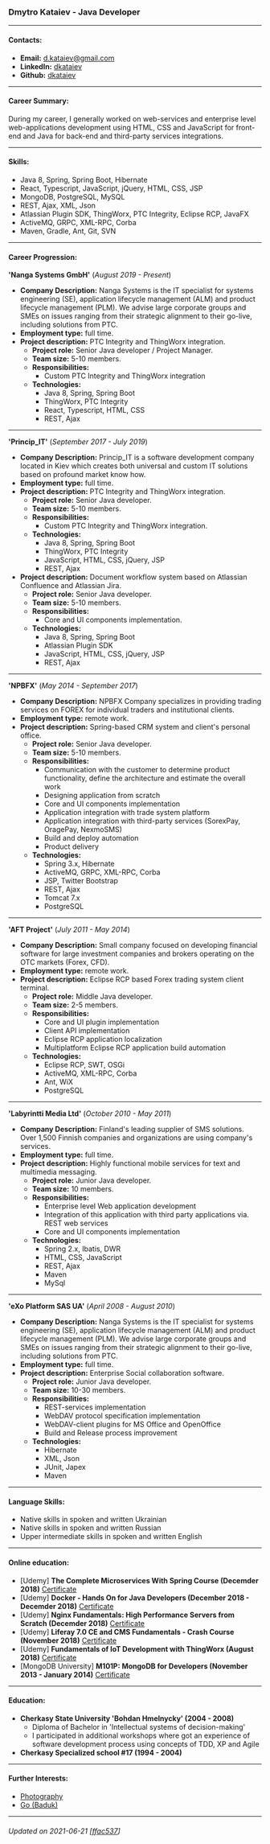 ### Dmytro Kataiev - Java Developer

___

#### Contacts:
* __Email:__ [d.kataiev@gmail.com](mailto:d.kataiev@gmail.com)
* __LinkedIn:__ [dkataiev](https://www.linkedin.com/in/dkataiev)
* __Github:__ [dkataiev](https://github.com/dkataiev)

___

#### Career Summary:
During my career, I generally worked on web-services and enterprise level web-applications development using HTML, CSS and JavaScript for front-end and Java for back-end and third-party services integrations.

___

#### Skills:
* Java 8, Spring, Spring Boot, Hibernate
* React, Typescript, JavaScript, jQuery, HTML, CSS, JSP
* MongoDB, PostgreSQL, MySQL
* REST, Ajax, XML, Json
* Atlassian Plugin SDK, ThingWorx, PTC Integrity, Eclipse RCP, JavaFX
* ActiveMQ, GRPC, XML-RPC, Corba
* Maven, Gradle, Ant, Git, SVN

___

#### Career Progression:
__'Nanga Systems GmbH'__ (*August 2019 - Present*)
* __Company Description:__ Nanga Systems is the IT specialist for systems engineering (SE), application lifecycle management (ALM) and product lifecycle management (PLM). We advise large corporate groups and SMEs on issues ranging from their strategic alignment to their go-live, including solutions from PTC.
* __Employment type:__ full time.
* __Project description:__ PTC Integrity and ThingWorx integration.
	* __Project role:__ Senior Java developer / Project Manager.
	* __Team size:__ 5-10 members.
	* __Responsibilities:__ 
		* Custom PTC Integrity and ThingWorx integration
	* __Technologies:__ 
		* Java 8, Spring, Spring Boot
		* ThingWorx, PTC Integrity
		* React, Typescript, HTML, CSS
		* REST, Ajax

___

__'Princip_IT'__ (*September 2017 - July 2019*)
* __Company Description:__ Princip_IT is a software development company located in Kiev which creates both universal and custom IT solutions based on profound market know how.
* __Employment type:__ full time.
* __Project description:__ PTC Integrity and ThingWorx integration.
	* __Project role:__ Senior Java developer.
	* __Team size:__ 5-10 members.
	* __Responsibilities:__ 
		* Custom PTC Integrity and ThingWorx integration.
	* __Technologies:__ 
		* Java 8, Spring, Spring Boot
		* ThingWorx, PTC Integrity
		* JavaScript, HTML, CSS, jQuery, JSP
		* REST, Ajax
* __Project description:__ Document workflow system based on Atlassian Confluence and Atlassian Jira.
	* __Project role:__ Senior Java developer.
	* __Team size:__ 5-10 members.
	* __Responsibilities:__ 
		* Core and UI components implementation.
	* __Technologies:__ 
		* Java 8, Spring, Spring Boot
		* Atlassian Plugin SDK
		* JavaScript, HTML, CSS, jQuery, JSP
		* REST, Ajax

___

__'NPBFX'__ (*May 2014 - September 2017*)
* __Company Description:__ NPBFX Company specializes in providing trading services on FOREX for individual traders and institutional clients.
* __Employment type:__ remote work.
* __Project description:__ Spring-based CRM system and client's personal office.
	* __Project role:__ Senior Java developer.
	* __Team size:__ 5-10 members.
	* __Responsibilities:__ 
		* Communication with the customer to determine product functionality, define the architecture and estimate the overall work
		* Designing application from scratch
		* Core and UI components implementation
		* Application integration with trade system platform
		* Application integration with third-party services (SorexPay, OragePay, NexmoSMS)
		* Build and deploy automation
		* Product delivery
	* __Technologies:__ 
		* Spring 3.x, Hibernate
		* ActiveMQ, GRPC, XML-RPC, Corba
		* JSP, Twitter Bootstrap
		* REST, Ajax
		* Tomcat 7.x
		* PostgreSQL

___

__'AFT Project'__ (*July 2011 - May 2014*)
* __Company Description:__ Small company focused on developing financial software for large investment companies and brokers operating on the OTC markets (Forex, CFD).
* __Employment type:__ remote work.
* __Project description:__ Eclipse RCP based Forex trading system client terminal.
	* __Project role:__ Middle Java developer.
	* __Team size:__ 2-5 members.
	* __Responsibilities:__ 
		* Core and UI plugin implementation
		* Client API implementation
		* Eclipse RCP application localization
		* Multiplatform Eclipse RCP application build automation
	* __Technologies:__ 
		* Eclipse RCP, SWT, OSGi
		* ActiveMQ, XML-RPC, Corba
		* Ant, WiX
		* PostgreSQL

___

__'Labyrintti Media Ltd'__ (*October 2010 - May 2011*)
* __Company Description:__ Finland's leading supplier of SMS solutions. Over 1,500 Finnish companies and organizations are using company's services.
* __Employment type:__ full time.
* __Project description:__ Highly functional mobile services for text and multimedia messaging.
	* __Project role:__ Junior Java developer.
	* __Team size:__ 10 members.
	* __Responsibilities:__ 
		* Enterprise level Web application development
		* Integration of this application with third party applications via. REST web services
		* Core and UI components implementation
	* __Technologies:__ 
		* Spring 2.x, Ibatis, DWR
		* HTML, CSS, JavaScript
		* REST, Ajax
		* Maven
		* MySql

___

__'eXo Platform SAS UA'__ (*April 2008 - August 2010*)
* __Company Description:__ Nanga Systems is the IT specialist for systems engineering (SE), application lifecycle management (ALM) and product lifecycle management (PLM). We advise large corporate groups and SMEs on issues ranging from their strategic alignment to their go-live, including solutions from PTC.
* __Employment type:__ full time.
* __Project description:__ Enterprise Social collaboration software.
	* __Project role:__ Junior Java developer.
	* __Team size:__ 10-30 members.
	* __Responsibilities:__ 
		* REST-services implementation
		* WebDAV protocol specification implementation
		* WebDAV-client plugins for MS Office and OpenOffice
		* Build and Release process improvement
	* __Technologies:__ 
		* Hibernate
		* XML, Json
		* JUnit, Japex
		* Maven

___

#### Language Skills:
* Native skills in spoken and written Ukrainian
* Native skills in spoken and written Russian
* Upper intermediate skills in spoken and written English

___

#### Online education:
* [Udemy] __The Complete Microservices With Spring Course (Decemder 2018)__ [Certificate](https://www.udemy.com/certificate/UC-RIMJBRLH/) 
* [Udemy] __Docker - Hands On for Java Developers (December 2018 - Decemder 2018)__ [Certificate](https://www.udemy.com/certificate/UC-S44L9KEV/) 
* [Udemy] __Nginx Fundamentals: High Performance Servers from Scratch (Decemder 2018)__ [Certificate](https://www.udemy.com/certificate/UC-VIAEQHZW/) 
* [Udemy] __Liferay 7.0 CE and CMS Fundamentals - Crash Course (November 2018)__ [Certificate](https://www.udemy.com/certificate/UC-50XJ6337) 
* [Udemy] __Fundamentals of IoT Development with ThingWorx (August 2018)__ [Certificate](https://udemy-certificate.s3.amazonaws.com/pdf/UC-17U79RE4.pdf) 
* [MongoDB University] __M101P: MongoDB for Developers (November 2013 - January 2014)__ [Certificate](https://s3.amazonaws.com/edu-cert.10gen.com/downloads/566ffd62c0d647e89c136dab5ad86a49/Certificate.pdf) 

___

#### Education:
* __Cherkasy State University 'Bohdan Hmelnycky' (2004 - 2008)__
	* Diploma of Bachelor in 'Intellectual systems of decision-making'
	* I participated in additional workshops where got an experience of software development process using concepts of TDD, XP and Agile
* __Cherkasy Specialized school #17 (1994 - 2004)__


___

#### Further Interests:
* [Photography](https://dk.gallery)
* [Go (Baduk)](https://www.gokgs.com/graphPage.jsp?user=dkataiev)

___

###### Updated on 2021-06-21 [[ffac537](https://github.com/dkataiev/cv/commit/ffac537e6cbbf934b08745a378932722df287a53)]